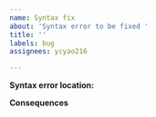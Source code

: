 ```yaml
---
name: Syntax fix
about: 'Syntax error to be fixed '
title: ''
labels: bug
assignees: ycyao216

---
```


**Syntax error location:**

**Consequences**
